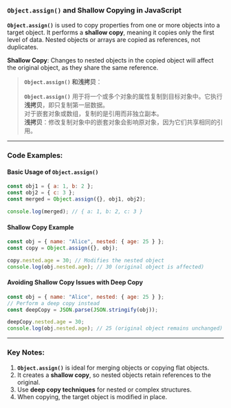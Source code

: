 ### `Object.assign()` and Shallow Copying in JavaScript

<audio src="..\..\mp3\__`Object.assig.mp3"></audio>

**`Object.assign()`** is used to copy properties from one or more objects into a target object. It performs a **shallow copy**, meaning it copies only the first level of data. Nested objects or arrays are copied as references, not duplicates.

**Shallow Copy**: Changes to nested objects in the copied object will affect the original object, as they share the same reference.

> **`Object.assign()` 和浅拷贝**：
>
> <audio src="..\..\mp3\`Object.assign(.mp3"></audio>
>
> **`Object.assign()`** 用于将一个或多个对象的属性复制到目标对象中。它执行**浅拷贝**，即只复制第一层数据。  
> 对于嵌套对象或数组，复制的是引用而非独立副本。  
> **浅拷贝**：修改复制对象中的嵌套对象会影响原对象，因为它们共享相同的引用。

---

### Code Examples:

<audio src="..\..\mp3\这段代码展示了 Object .mp3"></audio>

#### **Basic Usage of `Object.assign()`**
```javascript
const obj1 = { a: 1, b: 2 };
const obj2 = { c: 3 };
const merged = Object.assign({}, obj1, obj2);

console.log(merged); // { a: 1, b: 2, c: 3 }
```

#### **Shallow Copy Example**
```javascript
const obj = { name: "Alice", nested: { age: 25 } };
const copy = Object.assign({}, obj);

copy.nested.age = 30; // Modifies the nested object
console.log(obj.nested.age); // 30 (original object is affected)
```

#### **Avoiding Shallow Copy Issues with Deep Copy**
```javascript
const obj = { name: "Alice", nested: { age: 25 } };
// Perform a deep copy instead
const deepCopy = JSON.parse(JSON.stringify(obj));

deepCopy.nested.age = 30;
console.log(obj.nested.age); // 25 (original object remains unchanged)
```

---

### Key Notes:
1. **`Object.assign()`** is ideal for merging objects or copying flat objects.  
2. It creates a **shallow copy**, so nested objects retain references to the original.  
3. Use **deep copy techniques** for nested or complex structures.  
4. When copying, the target object is modified in place.